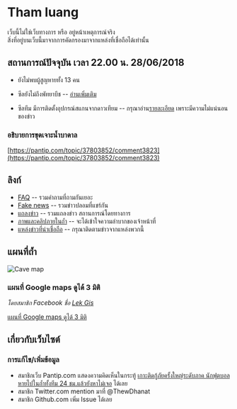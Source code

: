 # Tham luang

เว็บนี้ไม่ใช่เว็บทางการ หรือ อยู่หน้าเหตุการณ์จริง  
สิ่งที่อยู่บนเว็บนี้มาจากการคัดกรองมาจากแหล่งที่เชื่อถือได้เท่านั้น

## สถานการณ์ปัจจุบัน เวลา 22.00 น. 28/06/2018

- ยังไม่พบผู้สูญหายทั้ง 13 คน
- ซีลยังไม่ถึงพัทยาบีช -- [อ่านเพิ่มเติม](./faq/จากสามแยกไปพัทยาบีชห่างแค่ไหน/)

- ซีลทีม มีการติดตั้งอุปกรณ์สแกนจากดาวเทียม -- กรุณาอ่าน[รายละเอียด](https://pantip.com/topic/37803852/comment3755) เพราะมีความไม่แน่นอนของข่าว

### อธิบายการขุดเจาะน้ำบาดาล

[https://pantip.com/topic/37803852/comment3823](https://pantip.com/topic/37803852/comment3823)

## ลิงก์

- [FAQ](./faq) -- รวมคำถามที่ถามกันเยอะ
- [Fake news](./fakes) -- รวมข่าวปลอมที่แชร์กัน
- [แถลงข่าว](./statements) -- รวมแถลงข่าว สถานการณ์โดยทางการ
- [ภาพและคลิปภายในถ้ำ](./inside-view) -- จะได้เข้าใจความลำบากของเจ้าหน้าที่
- [แหล่งข่าวที่น่าเชื่อถือ](./news) -- กรุณาติดตามข่าวจากแหล่งพวกนี้

## แผนที่ถ้ำ

![Cave map](./assets/images/overview_map1.jpg)

### แผนที่ Google maps ดูได้ 3 มิติ

*โดยสมาชิก Facebook ชื่อ [Lek Gis](https://www.facebook.com/lekgis)*

[แผนที่ Google maps ดูได้ 3 มิติ](https://www.google.com/maps/d/viewer?mid=1XNbZ-QjjXkKxjtkfiKARvRfdh-JxBi3-)

## เกี่ยวกับเว็บไซต์

### การแก้ไข/เพิ่มข้อมูล

- สมาชิกเว็บ Pantip.com แสดงความคิดเห็นในกระทู้ [เกาะติดกู้ภัยครั้งใหญ่ระดับภาค นักฟุตบอลหายไปในถ้ำทั้งทีม 24 ชม.แล้วยังหาไม่เจอ](https://pantip.com/topic/37803852/) ได้เลย
- สมาชิก Twitter.com mention มาที่ @ThewDhanat
- สมาชิก Github.com เพิ่ม Issue ได้เลย
